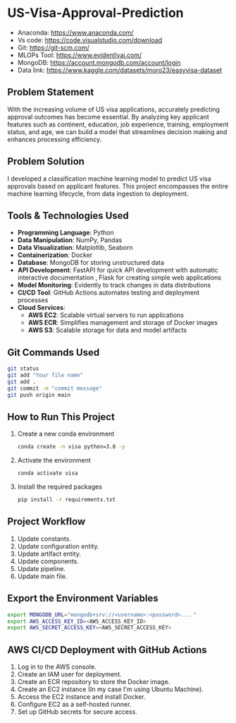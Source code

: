# US-Visa-Approval-Prediction

- Anaconda: https://www.anaconda.com/
- Vs code: https://code.visualstudio.com/download
- Git: https://git-scm.com/
- MLOPs Tool: https://www.evidentlyai.com/
- MongoDB: https://account.mongodb.com/account/login
- Data link: https://www.kaggle.com/datasets/moro23/easyvisa-dataset

## Problem Statement

With the increasing volume of US visa applications, accurately predicting approval outcomes has become essential. By analyzing key applicant features such as continent, education, job experience, training, employment status, and age, we can build a model that streamlines decision making and enhances processing efficiency.

## Problem Solution

I developed a classification machine learning model to predict US visa approvals based on applicant features. This project encompasses the entire machine learning lifecycle, from data ingestion to deployment.

## Tools & Technologies Used

- **Programming Language**: Python
- **Data Manipulation**: NumPy, Pandas
- **Data Visualization**: Matplotlib, Seaborn
- **Containerization**: Docker
- **Database**: MongoDB for storing unstructured data
- **API Development**: FastAPI for quick API development with automatic interactive documentation , Flask for creating simple web applications
- **Model Monitoring**: Evidently to track changes in data distributions
- **CI/CD Tool**: GitHub Actions automates testing and deployment processes
- **Cloud Services**:
  - **AWS EC2**: Scalable virtual servers to run applications
  - **AWS ECR**: Simplifies management and storage of Docker images
  - **AWS S3**: Scalable storage for data and model artifacts

## Git Commands Used

```bash
git status
git add "Your file name"
git add .
git commit -m "commit message"
git push origin main
```

## How to Run This Project

1. Create a new conda environment
   ```bash
   conda create -n visa python=3.8 -y
   ```
2. Activate the environment
   ```bash
   conda activate visa
   ```
3. Install the required packages
   ```bash
   pip install -r requirements.txt
   ```

## Project Workflow

1. Update constants.
2. Update configuration entity.
3. Update artifact entity.
4. Update components.
5. Update pipeline.
6. Update main file.

## Export the Environment Variables

```bash
export MONGODB_URL="mongodb+srv://<username>:<password>...."
export AWS_ACCESS_KEY_ID=<AWS_ACCESS_KEY_ID>
export AWS_SECRET_ACCESS_KEY=<AWS_SECRET_ACCESS_KEY>
```

## AWS CI/CD Deployment with GitHub Actions

1. Log in to the AWS console.
2. Create an IAM user for deployment.
3. Create an ECR repository to store the Docker image.
4. Create an EC2 instance (In my case I'm using Ubuntu Machine).
5. Access the EC2 instance and install Docker.
6. Configure EC2 as a self-hosted runner.
7. Set up GitHub secrets for secure access.




